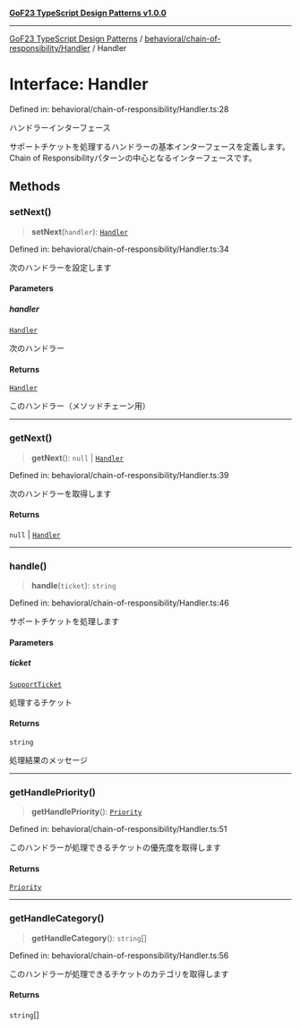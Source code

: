 [**GoF23 TypeScript Design Patterns v1.0.0**](../../../../README.md)

***

[GoF23 TypeScript Design Patterns](../../../../README.md) / [behavioral/chain-of-responsibility/Handler](../README.md) / Handler

# Interface: Handler

Defined in: behavioral/chain-of-responsibility/Handler.ts:28

ハンドラーインターフェース

サポートチケットを処理するハンドラーの基本インターフェースを定義します。
Chain of Responsibilityパターンの中心となるインターフェースです。

## Methods

### setNext()

> **setNext**(`handler`): [`Handler`](Handler.md)

Defined in: behavioral/chain-of-responsibility/Handler.ts:34

次のハンドラーを設定します

#### Parameters

##### handler

[`Handler`](Handler.md)

次のハンドラー

#### Returns

[`Handler`](Handler.md)

このハンドラー（メソッドチェーン用）

***

### getNext()

> **getNext**(): `null` \| [`Handler`](Handler.md)

Defined in: behavioral/chain-of-responsibility/Handler.ts:39

次のハンドラーを取得します

#### Returns

`null` \| [`Handler`](Handler.md)

***

### handle()

> **handle**(`ticket`): `string`

Defined in: behavioral/chain-of-responsibility/Handler.ts:46

サポートチケットを処理します

#### Parameters

##### ticket

[`SupportTicket`](SupportTicket.md)

処理するチケット

#### Returns

`string`

処理結果のメッセージ

***

### getHandlePriority()

> **getHandlePriority**(): [`Priority`](../enumerations/Priority.md)

Defined in: behavioral/chain-of-responsibility/Handler.ts:51

このハンドラーが処理できるチケットの優先度を取得します

#### Returns

[`Priority`](../enumerations/Priority.md)

***

### getHandleCategory()

> **getHandleCategory**(): `string`[]

Defined in: behavioral/chain-of-responsibility/Handler.ts:56

このハンドラーが処理できるチケットのカテゴリを取得します

#### Returns

`string`[]
